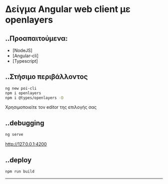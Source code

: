 
# Δείγμα Angular web client με openlayers

## ..Προαπαιτούμενα:
* [NodeJS]
* [Angular-cli]
* [Typescript]

## ..Στήσιμο περιβάλλοντος

```bash
ng new poi-cli
npm i openlayers
npm i @types/openlayers -D
```
Χρησιμοποιείτε τον editor της επιλογής σας

## ..debugging

```bash
ng serve
```
 http://127.0.0.1:4200


## ..deploy

```bash
npm run build
```

----